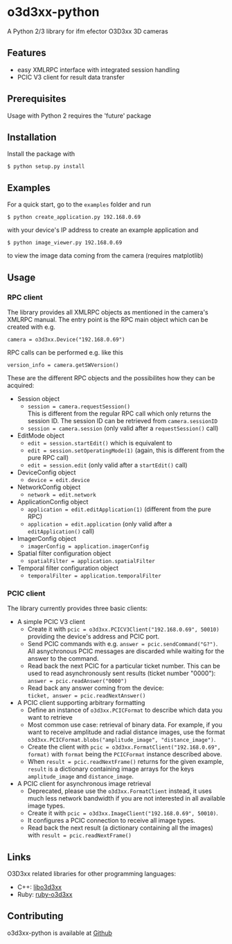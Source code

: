 o3d3xx-python
=============

A Python 2/3 library for ifm efector O3D3xx 3D cameras

Features
--------
* easy XMLRPC interface with integrated session handling
* PCIC V3 client for result data transfer

Prerequisites
-------------
Usage with Python 2 requires the 'future' package

Installation
------------
Install the package with

    $ python setup.py install

Examples
--------
For a quick start, go to the `examples` folder and run

    $ python create_application.py 192.168.0.69

with your device's IP address to create an example application and

    $ python image_viewer.py 192.168.0.69

to view the image data coming from the camera (requires matplotlib)

Usage
-----
### RPC client
The library provides all XMLRPC objects as mentioned in the camera's XMLRPC
manual. The entry point is the RPC main object which can be created with e.g.

    camera = o3d3xx.Device("192.168.0.69")

RPC calls can be performed e.g. like this

    version_info = camera.getSWVersion()
    
These are the different RPC objects and the possibilites how they can be
acquired:

* Session object
    - `session = camera.requestSession()`  
      This is different from the regular RPC call which only returns the
      session ID. The session ID can be retrieved from `camera.sessionID`
    - `session = camera.session` (only valid after a `requestSession()` call)
* EditMode object
    - `edit = session.startEdit()` which is equivalent to
    - `edit = session.setOperatingMode(1)` (again, this is different from the
      pure RPC call)
    - `edit = session.edit` (only valid after a  `startEdit()` call)
* DeviceConfig object
    - `device = edit.device`
* NetworkConfig object
    - `network = edit.network`
* ApplicationConfig object
    - `application = edit.editApplication(1)` (different from the pure RPC)
    - `application = edit.application` (only valid after a `editApplication()`
      call)
* ImagerConfig object
    - `imagerConfig = application.imagerConfig`
* Spatial filter configuration object
    - `spatialFilter = application.spatialFilter`
* Temporal filter configuration object
    - `temporalFilter = application.temporalFilter`

### PCIC client
The library currently provides three basic clients:

* A simple PCIC V3 client
    - Create it with `pcic = o3d3xx.PCICV3Client("192.168.0.69", 50010)`
      providing the device's address and PCIC port.
    - Send PCIC commands with e.g. `answer = pcic.sendCommand("G?")`. All
      asnychronous PCIC messages are discarded while waiting for the answer
      to the command.
    - Read back the next PCIC for a particular ticket number. This can be used
      to read asynchronously sent results (ticket number "0000"):  
      `answer = pcic.readAnswer("0000")`
    - Read back any answer coming from the device:  
      `ticket, answer = pcic.readNextAnswer()`
* A PCIC client supporting arbitrary formatting
    - Define an instance of `o3d3xx.PCICFormat` to describe which data you
      want to retrieve
    - Most common use case: retrieval of binary data. For example, if you want
      to receive amplitude and radial distance images, use the format
      `o3d3xx.PCICFormat.blobs("amplitude_image", "distance_image")`.
    - Create the client with
      `pcic = o3d3xx.FormatClient("192.168.0.69", format)` with `format` being
      the `PCICFormat` instance described above.
    - When `result = pcic.readNextFrame()` returns for the given example,
      `result` is a dictionary containing image arrays for the keys
      `amplitude_image` and `distance_image`.
* A PCIC client for asynchronous image retrieval
    - Deprecated, please use the `o3d3xx.FormatClient` instead, it uses much
      less network bandwidth if you are not interested in all available image
      types.
    - Create it with `pcic = o3d3xx.ImageClient("192.168.0.69", 50010)`.
    - It configures a PCIC connection to receive all image types.
    - Read back the next result (a dictionary containing all the images)
      with `result = pcic.readNextFrame()`

Links
-----
O3D3xx related libraries for other programming languages:

* C++: [libo3d3xx](https://github.com/lovepark/libo3d3xx)
* Ruby: [ruby-o3d3xx](https://github.com/ifm/ruby-o3d3xx)

Contributing
------------
o3d3xx-python is available at
[Github](https://github.com/ifm/o3d3xx-python)

